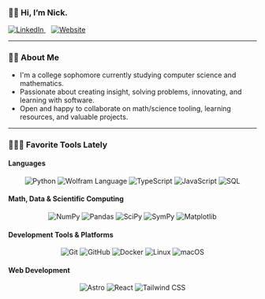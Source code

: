 ### 👋🏻 Hi, I’m Nick.

<p align="left">
  <a href="https://www.linkedin.com/in/nick-bischoff/" target="https://www.linkedin.com/in/nick-bischoff/">
    <img alt="LinkedIn"
      src="https://img.shields.io/badge/LinkedIn-0A66C2?style=for-the-badge&logo=linkedin&logoColor=ffffff" />
  </a>
  &nbsp;&nbsp;
  <a href="https://www.nickbischoff.com" target="https://www.nickbischoff.com">
    <img alt="Website"
      src="https://img.shields.io/badge/Website-E5E7EB?style=for-the-badge&logo=chainlink&logoColor=000000&labelColor=FFFFFF" />
  </a>
</p>

---

### ✍🏻 About Me
- I'm a college sophomore currently studying computer science and mathematics.
- Passionate about creating insight, solving problems, innovating, and learning with software.
- Open and happy to collaborate on math/science tooling, learning resources, and valuable projects.

---

### 👨🏼‍💻 Favorite Tools Lately

#### **Languages**
<p align="center">
  <img alt="Python" src="https://img.shields.io/badge/Python-3776AB?style=for-the-badge&logo=python&logoColor=ffffff" />
  <img alt="Wolfram Language" src="https://img.shields.io/badge/Wolfram-DD1100?style=for-the-badge&logo=wolfram&logoColor=ffffff" />
  <img alt="TypeScript" src="https://img.shields.io/badge/TypeScript-3178C6?style=for-the-badge&logo=typescript&logoColor=ffffff" />
  <img alt="JavaScript" src="https://img.shields.io/badge/JavaScript-F7DF1E?style=for-the-badge&logo=javascript&logoColor=000000" />
  <img alt="SQL" src="https://img.shields.io/badge/SQL-003B57?style=for-the-badge&logo=postgresql&logoColor=ffffff" />
</p>

#### **Math, Data & Scientific Computing**
<p align="center">
  <img alt="NumPy" src="https://img.shields.io/badge/NumPy-013243?style=for-the-badge&logo=numpy&logoColor=ffffff" />
  <img alt="Pandas" src="https://img.shields.io/badge/Pandas-150458?style=for-the-badge&logo=pandas&logoColor=ffffff" />
  <img alt="SciPy" src="https://img.shields.io/badge/SciPy-8CAAE6?style=for-the-badge&logo=scipy&logoColor=ffffff" />
  <img alt="SymPy" src="https://img.shields.io/badge/SymPy-3B5526?style=for-the-badge&logo=sympy&logoColor=ffffff" />
  <img alt="Matplotlib" src="https://img.shields.io/badge/Matplotlib-11557C?style=for-the-badge&logo=matplotlib&logoColor=ffffff" />
</p>

#### **Development Tools & Platforms**
<p align="center">
  <img alt="Git" src="https://img.shields.io/badge/Git-F05032?style=for-the-badge&logo=git&logoColor=ffffff" />
  <img alt="GitHub" src="https://img.shields.io/badge/GitHub-181717?style=for-the-badge&logo=github&logoColor=ffffff" />
  <img alt="Docker" src="https://img.shields.io/badge/Docker-2496ED?style=for-the-badge&logo=docker&logoColor=ffffff" />
  <img alt="Linux" src="https://img.shields.io/badge/Linux-000000?style=for-the-badge&logo=linux&logoColor=ffffff" />
  <img alt="macOS" src="https://img.shields.io/badge/macOS-000000?style=for-the-badge&logo=apple&logoColor=ffffff" />
</p>

#### **Web Development**
<p align="center">
  <img alt="Astro" src="https://img.shields.io/badge/Astro-0C1222?style=for-the-badge&logo=astro&logoColor=FF5D01" />
  <img alt="React" src="https://img.shields.io/badge/React-20232A?style=for-the-badge&logo=react&logoColor=61DAFB" />
  <img alt="Tailwind CSS" src="https://img.shields.io/badge/Tailwind-06B6D4?style=for-the-badge&logo=tailwindcss&logoColor=ffffff" />
</p>
